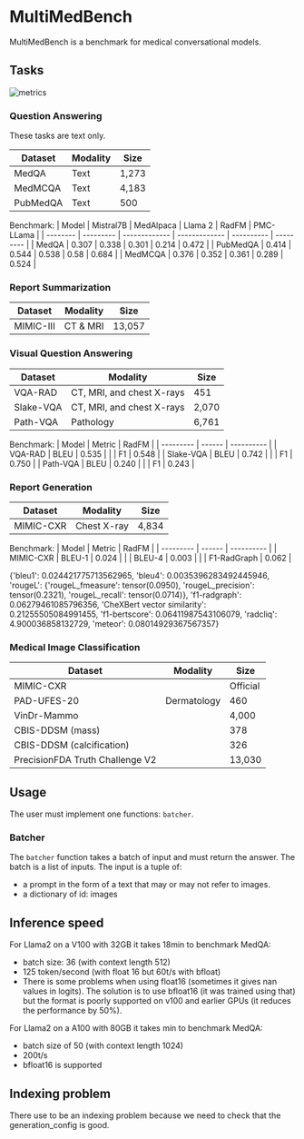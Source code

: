 # MultiMedBench

MultiMedBench is a benchmark for medical conversational models.


## Tasks

![metrics](figures/metrics.png)

### Question Answering

These tasks are text only.

| Dataset  | Modality | Size     |
| -------- | -------- | -------- |
| MedQA    | Text     | 1,273    |
| MedMCQA  | Text     | 4,183    |
| PubMedQA | Text     | 500      |

Benchmark:
| Model    | Mistral7B | MedAlpaca     | Llama 2       | RadFM      | PMC-LLama |
| -------- | --------- | ------------- | ------------- | ---------- | --------- |
| MedQA    | 0.307     | 0.338         | 0.301         | 0.214      | 0.472     |
| PubMedQA | 0.414     | 0.544         | 0.538         | 0.58       | 0.684     |
| MedMCQA  | 0.376     | 0.352         | 0.361         | 0.289      | 0.524     |


### Report Summarization

| Dataset   | Modality | Size     |
| --------- | -------- | -------- |
| MIMIC-III | CT & MRI | 13,057   |


### Visual Question Answering

| Dataset   | Modality                  | Size     |
| --------- | ------------------------- | -------- |
| VQA-RAD   | CT, MRI, and chest X-rays | 451      |
| Slake-VQA | CT, MRI, and chest X-rays | 2,070    |
| Path-VQA  | Pathology                 | 6,761    |

Benchmark:
| Model     | Metric | RadFM      |
| --------- | ------ | ---------- |
| VQA-RAD   | BLEU   | 0.535      |
|           | F1     | 0.548      |
| Slake-VQA | BLEU   | 0.742      |
|           | F1     | 0.750      |
| Path-VQA  | BLEU   | 0.240      |
|           | F1     | 0.243      |


### Report Generation

| Dataset  | Modality | Size     |
| -------- | -------- | -------- |
| MIMIC-CXR | Chest X-ray | 4,834 |

Benchmark:
| Model     | Metric | RadFM      |
| --------- | ------ | ---------- |
| MIMIC-CXR | BLEU-1 | 0.024      |
|           | BLEU-4 | 0.003      |
|           | F1-RadGraph | 0.062 |




{'bleu1': 0.024421775713562965, 'bleu4': 0.0035396283492445946, 'rougeL': {'rougeL_fmeasure': tensor(0.0950), 'rougeL_precision': tensor(0.2321), 'rougeL_recall': tensor(0.0714)}, 'f1-radgraph': 0.06279461085796356, 'CheXBert vector similarity': 0.21255505084991455, 'f1-bertscore': 0.06411987543106079, 'radcliq': 4.900036858132729, 'meteor': 0.08014929367567357}


### Medical Image Classification

| Dataset  | Modality | Size     |
| -------- | -------- | -------- |
| MIMIC-CXR    |  | Official |
| PAD-UFES-20  | Dermatology | 460 |
| VinDr-Mammo |  | 4,000 |
| CBIS-DDSM (mass) |  | 378 |
| CBIS-DDSM (calcification) |  | 326 |
| PrecisionFDA Truth Challenge V2 |  | 13,030 |


## Usage

The user must implement one functions: `batcher`.

### Batcher

The `batcher` function takes a batch of input and must return the answer.
The batch is a list of inputs.
The input is a tuple of:
* a prompt in the form of a text that may or may not refer to images.
* a dictionary of id: images



## Inference speed


For Llama2 on a V100 with 32GB it takes 18min to benchmark MedQA:
* batch size: 36 (with context length 512)
* 125 token/second (with float 16 but 60t/s with bfloat)
* There is some problems when using float16 (sometimes it gives nan values in logits). The solution is to use bfloat16 (it was trained using that) but the format is poorly supported on v100 and earlier GPUs (it reduces the performance by 50%).

For Llama2 on a A100 with 80GB it takes min to benchmark MedQA:
* batch size of 50 (with context length 1024)
* 200t/s
* bfloat16 is supported



## Indexing problem

There use to be an indexing problem because we need to check that the generation_config is good.
